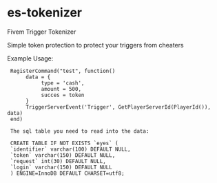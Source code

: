 # es-tokenizer
Fivem Trigger Tokenizer


Simple token protection to protect your triggers from cheaters

Example Usage:

     RegisterCommand("test", function()
          data = {
               type = 'cash',
               amount = 500,
               succes = token
          }
          TriggerServerEvent('Trigger', GetPlayerServerId(PlayerId()), data)
     end)
     
     The sql table you need to read into the data:
     
     CREATE TABLE IF NOT EXISTS `eyes` (
     `identifier` varchar(100) DEFAULT NULL,
     `token` varchar(150) DEFAULT NULL,
     `request` int(30) DEFAULT NULL,
     `login` varchar(150) DEFAULT NULL
     ) ENGINE=InnoDB DEFAULT CHARSET=utf8;


     
     
